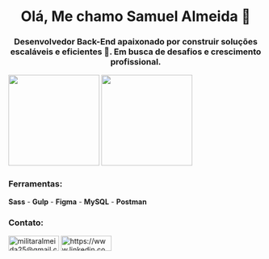 <h1 align="center">Olá, Me chamo Samuel Almeida 👋</h1>
<h3 align="center"><strong>Desenvolvedor Back-End</strong> apaixonado por construir soluções escaláveis e eficientes 🚀. Em busca de desafios e crescimento profissional.</h3>

<div>
<img height="180em" src="https://github-readme-stats.vercel.app/api?username=SamuelALMEIDA023&show_icons=true&theme=transparent"/>
<img height="180em" src="https://github-readme-stats.vercel.app/api/top-langs/?username=SamuelALMEIDA023&show_icons=true&theme=transparent"/>

</div>
<h3 align="left">Ferramentas:</h3>
<p align="left">
  <strong>Sass</strong> - <strong>Gulp</strong> - <strong>Figma</strong> -
  <strong>MySQL</strong> - <strong>Postman</strong>
</p>

<h3 align="left">Contato:</h3>
<p align="left">
<a href="mailto:militaralmeida25@gmail.com" target="blank"><img align="center" src="https://img.shields.io/badge/Gmail-D14836?style=for-the-badge&logo=gmail&logoColor=white" alt="militaralmeida25@gmail.com" height="30" width="100" /></a>
<a href="https://www.linkedin.com/in/samuel-almeida-0bb5a7270/" target="blank"><img align="center" src="https://img.shields.io/badge/LinkedIn-0077B5?style=for-the-badge&logo=linkedin&logoColor=white" alt="https://www.linkedin.com/in/samuel-almeida-0bb5a7270/" height="30" width="100" /></a>
</p>



